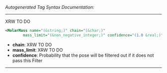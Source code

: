 _Autogenerated Tag Syntax Documentation:_

---
XRW TO DO

```xml
<MolarMass name="(&string;)" chain="(&char;)"
        mass_limit="(&non_negative_integer;)" confidence="(1.0 &real;)" />
```

-   **chain**: XRW TO DO
-   **mass_limit**: XRW TO DO
-   **confidence**: Probability that the pose will be filtered out if it does not pass this Filter

---
